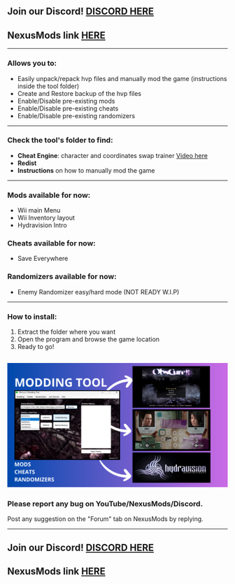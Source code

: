 ## Join our Discord! [DISCORD HERE](https://discord.gg/NUEZQU64FN)
## NexusMods link [HERE](https://www.nexusmods.com/obscure2/mods/2)

---

### Allows you to:
- Easily unpack/repack hvp files and manually mod the game (instructions inside the tool folder)
- Create and Restore backup of the hvp files
- Enable/Disable pre-existing mods
- Enable/Disable pre-existing cheats
- Enable/Disable pre-existing randomizers

---

### Check the tool's folder to find:
- **Cheat Engine**: character and coordinates swap trainer [Video here](https://youtu.be/SZkCMnZR5OE?si=izbpLl_kFk0xL5AA)
- **Redist**
- **Instructions** on how to manually mod the game

---

### Mods available for now:
- Wii main Menu
- Wii Inventory layout
- Hydravision Intro

### Cheats available for now:
- Save Everywhere

### Randomizers available for now:
- Enemy Randomizer easy/hard mode (NOT READY W.I.P)

---

### How to install:
1. Extract the folder where you want
2. Open the program and browse the game location
3. Ready to go!

[![Watch the video](MODDINGTOOL.png)](https://www.youtube.com/watch?v=74YFKmFuHwc)
---

### Please report any bug on YouTube/NexusMods/Discord.
Post any suggestion on the "Forum" tab on NexusMods by replying.

---

## Join our Discord! [DISCORD HERE](https://discord.gg/NUEZQU64FN)
## NexusMods link [HERE](https://www.nexusmods.com/obscure2/mods/2)
